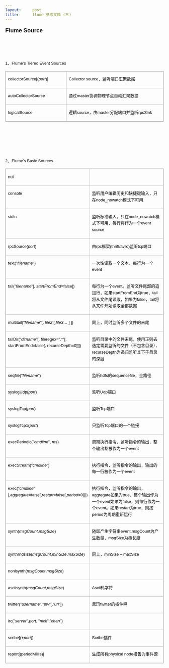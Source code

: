 ```yaml
---
layout:     post
title:      flume 参考文档 (三)
---
```

<div id="article_content" class="article_content clearfix csdn-tracking-statistics" data-pid="blog" data-mod="popu_307" data-dsm="post">
								            <link rel="stylesheet" href="https://csdnimg.cn/release/phoenix/template/css/ck_htmledit_views-f76675cdea.css">
						<div class="htmledit_views" id="content_views">
                
<p style="font-family:Verdana, Geneva, Arial, Helvetica, sans-serif;font-size:13px;line-height:20.78333282470703px;">
<strong><span style="line-height:27px;font-size:18px;">Flume Source</span></strong></p>
<p style="font-family:Verdana, Geneva, Arial, Helvetica, sans-serif;font-size:13px;line-height:20.78333282470703px;">
<strong>   </strong></p>
<p style="font-family:Verdana, Geneva, Arial, Helvetica, sans-serif;font-size:13px;line-height:20.78333282470703px;">
<strong>   </strong></p>
<p style="font-family:Verdana, Geneva, Arial, Helvetica, sans-serif;font-size:13px;line-height:20.78333282470703px;">
1、Flume’s Tiered Event Sources</p>
<table width="684" cellpadding="0" border="1" style="border:1px solid #C0C0C0;border-collapse:collapse;color:rgb(0,0,0);font-family:Verdana, Geneva, Arial, Helvetica, sans-serif;font-size:13px;line-height:20.78333282470703px;"><tbody><tr><td width="216" valign="top" style="border:1px solid #C0C0C0;border-collapse:collapse;">
<p>collectorSource[(<em>port</em>)]</p>
</td>
<td width="466" valign="top" style="border:1px solid #C0C0C0;border-collapse:collapse;">
<p>Collector source，监听端口汇聚数据</p>
</td>
</tr><tr><td width="216" valign="top" style="border:1px solid #C0C0C0;border-collapse:collapse;">
<p>autoCollectorSource</p>
</td>
<td width="466" valign="top" style="border:1px solid #C0C0C0;border-collapse:collapse;">
<p>通过master协调物理节点自动汇聚数据</p>
</td>
</tr><tr><td width="216" valign="top" style="border:1px solid #C0C0C0;border-collapse:collapse;">
<p>logicalSource</p>
</td>
<td width="466" valign="top" style="border:1px solid #C0C0C0;border-collapse:collapse;">
<p>逻辑source，由master分配端口并监听rpcSink</p>
</td>
</tr></tbody></table><p style="font-family:Verdana, Geneva, Arial, Helvetica, sans-serif;font-size:13px;line-height:20.78333282470703px;">
   </p>
<p style="font-family:Verdana, Geneva, Arial, Helvetica, sans-serif;font-size:13px;line-height:20.78333282470703px;">
   </p>
<p style="font-family:Verdana, Geneva, Arial, Helvetica, sans-serif;font-size:13px;line-height:20.78333282470703px;">
<strong> </strong></p>
<p style="font-family:Verdana, Geneva, Arial, Helvetica, sans-serif;font-size:13px;line-height:20.78333282470703px;">
2、Flume’s Basic Sources</p>
<table width="685" cellpadding="1" border="1" style="border:1px solid #C0C0C0;border-collapse:collapse;color:rgb(0,0,0);font-family:Verdana, Geneva, Arial, Helvetica, sans-serif;font-size:13px;line-height:20.78333282470703px;"><tbody><tr><td width="214" valign="top" style="border:1px solid #C0C0C0;border-collapse:collapse;">
<p>null</p>
</td>
<td width="469" valign="top" style="border:1px solid #C0C0C0;border-collapse:collapse;">
 </td>
</tr><tr><td width="214" valign="top" style="border:1px solid #C0C0C0;border-collapse:collapse;">
<p>console</p>
</td>
<td width="469" valign="top" style="border:1px solid #C0C0C0;border-collapse:collapse;">
<p>监听用户编辑历史和快捷键输入，只在node_nowatch模式下可用</p>
</td>
</tr><tr><td width="214" valign="top" style="border:1px solid #C0C0C0;border-collapse:collapse;">
<p>stdin</p>
</td>
<td width="469" valign="top" style="border:1px solid #C0C0C0;border-collapse:collapse;">
<p>监听标准输入，只在node_nowatch模式下可用，每行将作为一个event source</p>
</td>
</tr><tr><td width="214" valign="top" style="border:1px solid #C0C0C0;border-collapse:collapse;">
<p>rpcSource(<em>port</em>)</p>
</td>
<td width="469" valign="top" style="border:1px solid #C0C0C0;border-collapse:collapse;">
<p>由rpc框架(thrift/avro)监听tcp端口</p>
</td>
</tr><tr><td width="214" valign="top" style="border:1px solid #C0C0C0;border-collapse:collapse;">
<p>text("<em>filename</em>")</p>
</td>
<td width="469" valign="top" style="border:1px solid #C0C0C0;border-collapse:collapse;">
<p>一次性读取一个文本，每行为一个event</p>
</td>
</tr><tr><td width="214" valign="top" style="border:1px solid #C0C0C0;border-collapse:collapse;">
<p>tail("<em>filename</em>"[, <em>startFromEnd</em>=false])</p>
</td>
<td width="469" valign="top" style="border:1px solid #C0C0C0;border-collapse:collapse;">
<p>每行为一个event。监听文件尾部的追加行，如果startFromEnd为true，tail将从文件尾读取，如果为false，tail将从文件开始读取全部数据</p>
</td>
</tr><tr><td width="214" valign="top" style="border:1px solid #C0C0C0;border-collapse:collapse;">
<p>multitail("<em>filename</em>"[, <em>file2</em> [,<em>file3</em>… ] ])</p>
</td>
<td width="469" valign="top" style="border:1px solid #C0C0C0;border-collapse:collapse;">
<p>同上，同时监听多个文件的末尾</p>
</td>
</tr><tr><td width="214" valign="top" style="border:1px solid #C0C0C0;border-collapse:collapse;">
<p>tailDir("<em>dirname</em>"[, fileregex=".*"[, startFromEnd=false[, recurseDepth=0]]])</p>
</td>
<td width="469" valign="top" style="border:1px solid #C0C0C0;border-collapse:collapse;">
<p>监听目录中的文件末尾，使用正则去选定需要监听的文件（不包含目录），recurseDepth为递归监听其下子目录的深度</p>
</td>
</tr><tr><td width="214" valign="top" style="border:1px solid #C0C0C0;border-collapse:collapse;">
<p>seqfile("<em>filename</em>")</p>
</td>
<td width="469" valign="top" style="border:1px solid #C0C0C0;border-collapse:collapse;">
<p>监听hdfs的sequencefile，全路径</p>
</td>
</tr><tr><td width="214" valign="top" style="border:1px solid #C0C0C0;border-collapse:collapse;">
<p>syslogUdp(<em>port</em>)</p>
</td>
<td width="469" valign="top" style="border:1px solid #C0C0C0;border-collapse:collapse;">
<p>监听Udp端口</p>
</td>
</tr><tr><td width="214" valign="top" style="border:1px solid #C0C0C0;border-collapse:collapse;">
<p>syslogTcp(<em>port</em>)</p>
</td>
<td width="469" valign="top" style="border:1px solid #C0C0C0;border-collapse:collapse;">
<p>监听Tcp端口</p>
</td>
</tr><tr><td width="214" valign="top" style="border:1px solid #C0C0C0;border-collapse:collapse;">
<p>syslogTcp1(<em>port</em>)</p>
</td>
<td width="469" valign="top" style="border:1px solid #C0C0C0;border-collapse:collapse;">
<p>只监听Tcp端口的一个链接</p>
</td>
</tr><tr><td width="214" valign="top" style="border:1px solid #C0C0C0;border-collapse:collapse;">
<p>execPeriodic("<em>cmdline</em>", <em>ms</em>)</p>
</td>
<td width="469" valign="top" style="border:1px solid #C0C0C0;border-collapse:collapse;">
<p>周期执行指令，监听指令的输出，整个输出都被作为一个event</p>
</td>
</tr><tr><td width="214" valign="top" style="border:1px solid #C0C0C0;border-collapse:collapse;">
<p>execStream("<em>cmdline</em>")</p>
</td>
<td width="469" valign="top" style="border:1px solid #C0C0C0;border-collapse:collapse;">
<p>执行指令，监听指令的输出，输出的每一行被作为一个event</p>
</td>
</tr><tr><td width="214" valign="top" style="border:1px solid #C0C0C0;border-collapse:collapse;">
<p>exec("<em>cmdline</em>"[,<em>aggregate</em>=false[,<em>restart</em>=false[,<em>period</em>=0]]])</p>
</td>
<td width="469" valign="top" style="border:1px solid #C0C0C0;border-collapse:collapse;">
<p>执行指令，监听指令的输出，aggregate如果为true，整个输出作为一个event如果为false，则每行作为一个event。如果restart为true，则按period为周期重新运行</p>
</td>
</tr><tr><td width="214" valign="top" style="border:1px solid #C0C0C0;border-collapse:collapse;">
<p>synth(<em>msgCount</em>,<em>msgSize</em>)</p>
</td>
<td width="469" valign="top" style="border:1px solid #C0C0C0;border-collapse:collapse;">
<p>随即产生字符串event,msgCount为产生数量，msgSize为串长度</p>
</td>
</tr><tr><td width="214" valign="top" style="border:1px solid #C0C0C0;border-collapse:collapse;">
<p>synthrndsize(<em>msgCount</em>,<em>minSize</em>,<em>maxSize</em>)</p>
</td>
<td width="469" valign="top" style="border:1px solid #C0C0C0;border-collapse:collapse;">
<p>同上，minSize – maxSize</p>
</td>
</tr><tr><td width="214" valign="top" style="border:1px solid #C0C0C0;border-collapse:collapse;">
<p>nonlsynth(<em>msgCount</em>,<em>msgSize</em>)</p>
</td>
<td width="469" valign="top" style="border:1px solid #C0C0C0;border-collapse:collapse;">
 </td>
</tr><tr><td width="214" valign="top" style="border:1px solid #C0C0C0;border-collapse:collapse;">
<p>asciisynth(<em>msgCount</em>,<em>msgSize</em>)</p>
</td>
<td width="469" valign="top" style="border:1px solid #C0C0C0;border-collapse:collapse;">
<p>Ascii码字符</p>
</td>
</tr><tr><td width="214" valign="top" style="border:1px solid #C0C0C0;border-collapse:collapse;">
<p>twitter("<em>username</em>","<em>pw</em>"[,"<em>url</em>"])</p>
</td>
<td width="469" valign="top" style="border:1px solid #C0C0C0;border-collapse:collapse;">
<p>尼玛twitter的插件啊</p>
</td>
</tr><tr><td width="214" valign="top" style="border:1px solid #C0C0C0;border-collapse:collapse;">
<p>irc("<em>server</em>",<em>port</em>, "<em>nick</em>","<em>chan</em>")</p>
</td>
<td width="469" valign="top" style="border:1px solid #C0C0C0;border-collapse:collapse;">
 </td>
</tr><tr><td width="214" valign="top" style="border:1px solid #C0C0C0;border-collapse:collapse;">
<p>scribe[(+<em>port</em>)]</p>
</td>
<td width="469" valign="top" style="border:1px solid #C0C0C0;border-collapse:collapse;">
<p>Scribe插件</p>
</td>
</tr><tr><td width="214" valign="top" style="border:1px solid #C0C0C0;border-collapse:collapse;">
<p>report[(periodMillis)]</p>
</td>
<td width="469" valign="top" style="border:1px solid #C0C0C0;border-collapse:collapse;">
<p>生成所有physical node报告为事件源</p>
</td>
</tr></tbody></table>            </div>
                </div>